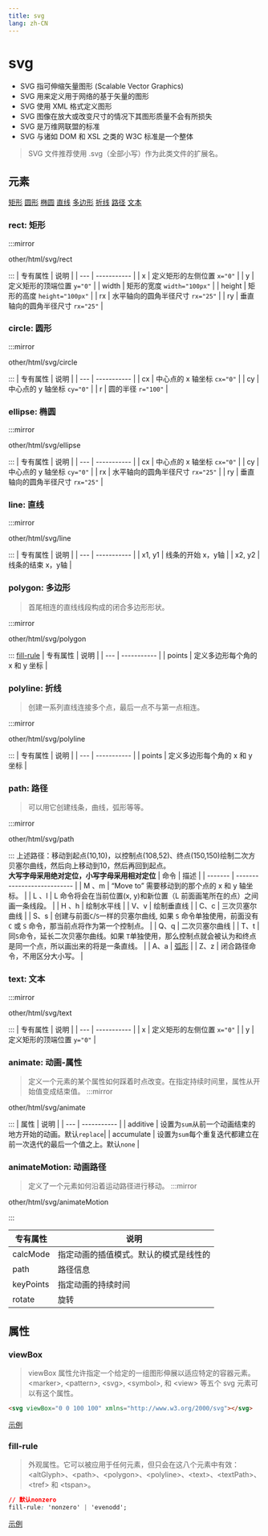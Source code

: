 ```yaml
---
title: svg
lang: zh-CN
---
```


# svg
* SVG 指可伸缩矢量图形 (Scalable Vector Graphics)
* SVG 用来定义用于网络的基于矢量的图形
* SVG 使用 XML 格式定义图形
* SVG 图像在放大或改变尺寸的情况下其图形质量不会有所损失
* SVG 是万维网联盟的标准
* SVG 与诸如 DOM 和 XSL 之类的 W3C 标准是一个整体
>SVG 文件推荐使用 .svg（全部小写）作为此类文件的扩展名。

## 元素
[矩形](#rect-矩形) [圆形](#circle-圆形) [椭圆](#ellipse-椭圆) [直线](#line-直线) [多边形](#polygon-多边形) [折线](#polyline-折线) [路径](#path-路径) [文本](#text-文本)
### rect: 矩形

:::mirror

other/html/svg/rect

:::
| 专有属性 | 说明 |
| --- | ----------- |
|  x  | 定义矩形的左侧位置 `x="0"` |
|  y | 定义矩形的顶端位置 `y="0"` |
|  width | 矩形的宽度 `width="100px"` |
|  height | 矩形的高度 `height="100px"` |
|  rx | 水平轴向的圆角半径尺寸 `rx="25"` |
|  ry | 垂直轴向的圆角半径尺寸 `rx="25"` |
### circle: 圆形

:::mirror

other/html/svg/circle

:::
| 专有属性 | 说明 |
| --- | ----------- |
|  cx  | 中心点的 x 轴坐标 `cx="0"` |
|  cy | 中心点的 y 轴坐标 `cy="0"` |
|  r | 圆的半径 `r="100"` |
### ellipse: 椭圆

:::mirror

other/html/svg/ellipse

:::
| 专有属性 | 说明 |
| --- | ----------- |
|  cx  | 中心点的 x 轴坐标 `cx="0"` |
|  cy | 中心点的 y 轴坐标 `cy="0"` |
|  rx | 水平轴向的圆角半径尺寸 `rx="25"` |
|  ry | 垂直轴向的圆角半径尺寸 `rx="25"` |
### line: 直线
:::mirror

other/html/svg/line

:::
| 专有属性 | 说明 |
| --- | ----------- |
|  x1, y1 | 线条的开始 x，y轴 |
|  x2, y2 | 线条的结束 x，y轴 |
### polygon: 多边形
> 首尾相连的直线线段构成的闭合多边形形状。

:::mirror

other/html/svg/polygon

:::
[fill-rule](#fill-rule)
| 专有属性 | 说明 |
| --- | ----------- |
|  points | 定义多边形每个角的 x 和 y 坐标 |
### polyline: 折线
> 创建一系列直线连接多个点，最后一点不与第一点相连。

:::mirror

other/html/svg/polyline

:::
| 专有属性 | 说明 |
| --- | ----------- |
|  points | 定义多边形每个角的 x 和 y 坐标 |
### path: 路径
> 可以用它创建线条，曲线，弧形等等。

:::mirror

other/html/svg/path

:::
上述路径：移动到起点(10,10)，以控制点(108,52)、终点(150,150)绘制二次方贝塞尔曲线，然后向上移动到10，然后再回到起点。<br>
**大写字母采用绝对定位，小写字母采用相对定位**
|  命令   | 描述                |
| ------- | --------------------------- |
| M 、m | “Move to” 需要移动到的那个点的 x 和 y 轴坐标。 |
| L 、l | L 命令将会在当前位置(x, y)和新位置（L 前面画笔所在的点）之间画一条线段。 |
| H 、h | 绘制水平线 |
| V、v | 绘制垂直线 |
| C、c | 三次贝塞尔曲线 |
| S、s | 创建与前面`C`/`S`一样的贝塞尔曲线, 如果 `S` 命令单独使用，前面没有 `C` 或 `S` 命令，那当前点将作为第一个控制点。 |
| Q、q | 二次贝塞尔曲线 |
| T、t | 同`S`命令，延长二次贝塞尔曲线。如果 `T`单独使用，那么控制点就会被认为和终点是同一个点，所以画出来的将是一条直线。 |
| A、a | [弧形](https://developer.mozilla.org/zh-CN/docs/Web/SVG/Tutorial/Paths) |
| Z、z | 闭合路径命令，不用区分大小写。 |
### text: 文本

:::mirror

other/html/svg/text

:::
| 专有属性 | 说明 |
| --- | ----------- |
|  x  | 定义矩形的左侧位置 `x="0"` |
|  y | 定义矩形的顶端位置 `y="0"` |
### animate: 动画-属性
> 定义一个元素的某个属性如何踩着时点改变。在指定持续时间里，属性从开始值变成结束值。
:::mirror

other/html/svg/animate

:::
| 属性 | 说明 |
| --- | ----------- |
| additive | 设置为`sum`从前一个动画结束的地方开始的动画。默认`replace`|
|  accumulate  | 设置为`sum`每个重复迭代都建立在前一次迭代的最后一个值之上。默认`none` |
### animateMotion: 动画路径
> 定义了一个元素如何沿着运动路径进行移动。
:::mirror

other/html/svg/animateMotion

:::

| 专有属性 | 说明 |
| ---- | ----------------- |
| calcMode | 指定动画的插值模式。默认的模式是线性的 |
| path | 路径信息 |
| keyPoints | 指定动画的持续时间 |
| rotate | 旋转 |

## 属性
### viewBox
> viewBox 属性允许指定一个给定的一组图形伸展以适应特定的容器元素。\<marker\>, \<pattern\>, \<svg\>, \<symbol\>, 和 \<view\> 等五个 svg 元素可以有这个属性。
```html
<svg viewBox="0 0 100 100" xmlns="http://www.w3.org/2000/svg"></svg>
```
[示例](#polygon-多边形)
### fill-rule
> 外观属性。它可以被应用于任何元素，但只会在这八个元素中有效：\<altGlyph\>、\<path\>、\<polygon\>、\<polyline\>、\<text\>、\<textPath\>、\<tref\> 和 \<tspan\>。

```css
// 默认nonzero
fill-rule: 'nonzero' | 'evenodd';
```
[示例](#polygon-多边形)